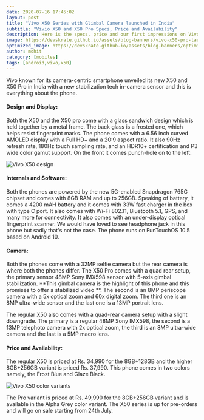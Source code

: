 ```yaml
---
date: 2020-07-16 17:45:02
layout: post
title: "Vivo X50 Series with Glimbal Camera launched in India"
subtitle: "Vivio X50 and X50 Pro Specs, Price and Availability"
description: Here is the specs, price and our first impressions on Vivo X50 series.
image: https://devskrate.github.io/assets/blog-banners/vivo-x50-pro-launch.jpg
optimized_image: https://devskrate.github.io/assets/blog-banners/optimized/vivo-x50-pro-launch.webp
author: mohit
category: [mobiles]
tags: [android,vivo,x50]
---
```

Vivo known for its camera-centric smartphone unveiled its new X50 and X50 Pro in India with a new stabilization tech in-camera sensor and this is everything about the phone.

#### Design and Display:

Both the X50 and the X50 pro come with a glass sandwich design which is held together by a metal frame. The back glass is a frosted one, which helps resist fingerprint marks. The phone comes with a 6.56 inch curved AMOLED display with a Full HD+ and a 20:9 aspect ratio. It also 90Hz refresh rate, 180Hz touch sampling rate, and an HDR10+ certification and P3 wide color gamut support. On the front it comes punch-hole on to the left.

![Vivo X50 design](https://devskrate.github.io/assets/images/vivo/vivo-x50-design.jpg)

#### Internals and Software:

Both the phones are powered by the new 5G-enabled Snapdragon 765G chipset and comes with 8GB RAM and up to 256GB. Speaking of battery, it comes a 4200 mAH battery and it comes with 33W fast charger in the box with type C port. It also comes with Wi-Fi 802.11, Bluetooth 5.1, GPS, and many more for connectivity. It also comes with an under-display optical fingerprint scanner. We would have loved to see headphone jack in this phone but sadly that's not the case. The phone runs on FunTouchOS 10.5 based on Android 10.

#### Camera:

Both the phones come with a 32MP selfie camera but the rear camera is where both the phones differ. The X50 Pro comes with a quad rear setup, the primary sensor 48MP Sony IMX598 sensor with 5-axis gimbal stabilization. **This gimbal camera is the highlight of this phone and this promises to offer a stabilized video **. The second is an 8MP periscope camera with a 5x optical zoom and 60x digital zoom. The third one is an 8MP ultra-wide sensor and the last one is a 13MP portrait lens.

The regular X50 also comes with a quad-rear camera setup with a slight downgrade. The primary is a regular 48MP Sony IMX598, the second is a 13MP telephoto camera with 2x optical zoom, the third is an 8MP ultra-wide camera and the last is a 5MP macro lens.

#### Price and Availability:

The regular X50 is priced at Rs. 34,990 for the 8GB+128GB and the higher 8GB+256GB variant is priced Rs. 37,990. This phone comes in two colors namely, the Frost Blue and Glaze Black.

![Vivo X50 color variants](https://devskrate.github.io/assets/images/vivo/vivo-x50-color-variants.jpg)

The Pro variant is priced at Rs. 49,990 for the 8GB+256GB variant and is available in the Alpha Grey color variant. The X50 series is up for pre-orders and will go on sale starting from 24th July. 
